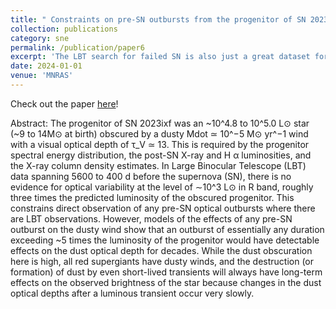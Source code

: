 ```yaml
---
title: " Constraints on pre-SN outbursts from the progenitor of SN 2023ixf using the Large Binocular Telescope"
collection: publications
category: sne
permalink: /publication/paper6
excerpt: 'The LBT search for failed SN is also just a great dataset for successful SNe.  The survey has been ongoing since 2008, and so we now have up to 15 years of archival observations that can be used to measure and constrain the pre-SN variability of the progenitor star.  We do exactly this for SN 2023ixf, finding no evidence for optical variability in our data.  We also put upper limits outbursts that we may have missed due to gaps in observation – namely, if the progenitor exceeded 5x its initial luminosity in an outburst, we would have been able to detect it because its long-lasting effects on the dust surrounding the progenitor.'
date: 2024-01-01
venue: 'MNRAS'
---
```


Check out the paper [here](https://ui.adsabs.harvard.edu/abs/2024MNRAS.527.5366N/abstract)!

Abstract: The progenitor of SN 2023ixf was an ~10^4.8 to 10^5.0 L⊙ star (~9 to 14M⊙ at birth) obscured by a dusty Mdot ≃ 10^−5 M⊙ yr^−1 wind with a visual optical depth of τ_V ≃ 13. This is required by the progenitor spectral energy distribution, the post-SN X-ray and H α luminosities, and the X-ray column density estimates. In Large Binocular Telescope (LBT) data spanning 5600 to 400 d before the supernova (SN), there is no evidence for optical variability at the level of ∼10^3 L⊙ in R band, roughly three times the predicted luminosity of the obscured progenitor. This constrains direct observation of any pre-SN optical outbursts where there are LBT observations. However, models of the effects of any pre-SN outburst on the dusty wind show that an outburst of essentially any duration exceeding ~5 times the luminosity of the progenitor would have detectable effects on the dust optical depth for decades. While the dust obscuration here is high, all red supergiants have dusty winds, and the destruction (or formation) of dust by even short-lived transients will always have long-term effects on the observed brightness of the star because changes in the dust optical depths after a luminous transient occur very slowly. 
